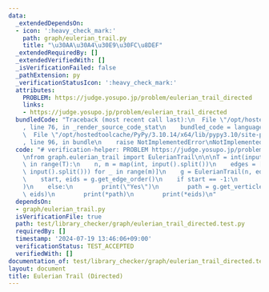 ```yaml
---
data:
  _extendedDependsOn:
  - icon: ':heavy_check_mark:'
    path: graph/eulerian_trail.py
    title: "\u30AA\u30A4\u30E9\u30FC\u8DEF"
  _extendedRequiredBy: []
  _extendedVerifiedWith: []
  _isVerificationFailed: false
  _pathExtension: py
  _verificationStatusIcon: ':heavy_check_mark:'
  attributes:
    PROBLEM: https://judge.yosupo.jp/problem/eulerian_trail_directed
    links:
    - https://judge.yosupo.jp/problem/eulerian_trail_directed
  bundledCode: "Traceback (most recent call last):\n  File \"/opt/hostedtoolcache/PyPy/3.10.14/x64/lib/pypy3.10/site-packages/onlinejudge_verify/documentation/build.py\"\
    , line 76, in _render_source_code_stat\n    bundled_code = language.bundle(\n\
    \  File \"/opt/hostedtoolcache/PyPy/3.10.14/x64/lib/pypy3.10/site-packages/onlinejudge_verify/languages/python.py\"\
    , line 96, in bundle\n    raise NotImplementedError\nNotImplementedError\n"
  code: "# verification-helper: PROBLEM https://judge.yosupo.jp/problem/eulerian_trail_directed\n\
    \nfrom graph.eulerian_trail import EulerianTrail\n\n\nT = int(input())\nfor _\
    \ in range(T):\n    n, m = map(int, input().split())\n    edges = [tuple(map(int,\
    \ input().split())) for _ in range(m)]\n    g = EulerianTrail(n, edges, False)\n\
    \    start, eids = g.get_edge_order()\n    if start == -1:\n        print(\"No\"\
    )\n    else:\n        print(\"Yes\")\n        path = g.get_verticle_order(start,\
    \ eids)\n        print(*path)\n        print(*eids)\n"
  dependsOn:
  - graph/eulerian_trail.py
  isVerificationFile: true
  path: test/library_checker/graph/eulerian_trail_directed.test.py
  requiredBy: []
  timestamp: '2024-07-19 13:46:06+09:00'
  verificationStatus: TEST_ACCEPTED
  verifiedWith: []
documentation_of: test/library_checker/graph/eulerian_trail_directed.test.py
layout: document
title: Eulerian Trail (Directed)
---
```


